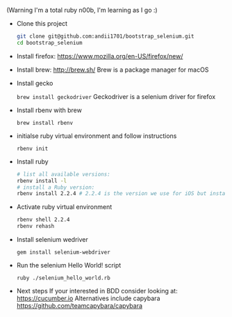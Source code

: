 
(Warning I'm a total ruby n00b, I'm learning as I go :)

* Clone this project
  ~~~ sh
  git clone git@github.com:andii1701/bootstrap_selenium.git
  cd bootstrap_selenium
  ~~~
  

* Install firefox:
  https://www.mozilla.org/en-US/firefox/new/

* Install brew:
  http://brew.sh/
  Brew is a package manager for macOS

* Install gecko
 
   `brew install geckodriver`
   Geckodriver is a selenium driver for firefox

* Install rbenv with brew

  `brew install rbenv`

* initialse ruby virtual environment and follow instructions

  `rbenv init`

* Install ruby
  ~~~ sh
  # list all available versions:
  rbenv install -l
  # install a Ruby version:
  rbenv install 2.2.4 # 2.2.4 is the version we use for iOS but install what you want.
  ~~~


* Activate ruby virtual environment

  ~~~ sh
  rbenv shell 2.2.4
  rbenv rehash
  ~~~

* Install selenium wedriver

  `gem install selenium-webdriver`

* Run the selenium Hello World! script

  `ruby ./selenium_hello_world.rb`

* Next steps
  If your interested in BDD consider looking at: https://cucumber.io
  Alternatives include capybara https://github.com/teamcapybara/capybara
  
